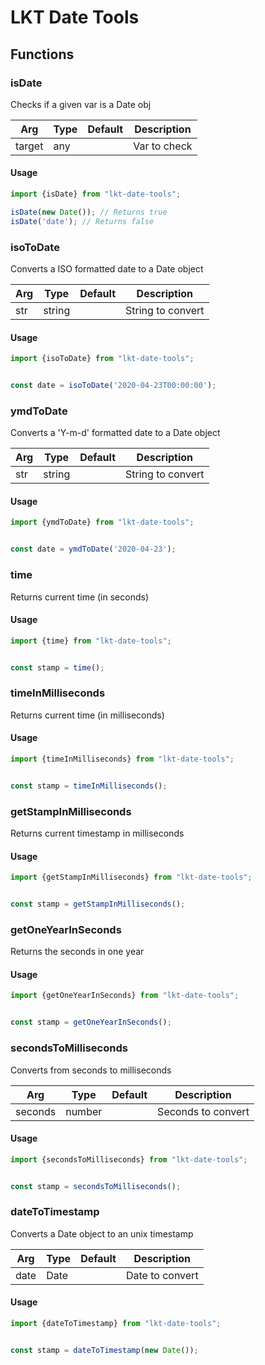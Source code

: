 # LKT Date Tools

## Functions

### isDate

Checks if a given var is a Date obj

| Arg         | Type | Default | Description    |
|-------------|------|---------|----------------|
| target      | any  |         | Var to check   |

#### Usage

```js
import {isDate} from "lkt-date-tools";

isDate(new Date()); // Returns true
isDate('date'); // Returns false
```

### isoToDate

Converts a ISO formatted date to a Date object

| Arg    | Type   | Default | Description       |
|--------|--------|---------|-------------------|
| str    | string |         | String to convert |

#### Usage

```js
import {isoToDate} from "lkt-date-tools";


const date = isoToDate('2020-04-23T00:00:00');
```

### ymdToDate

Converts a 'Y-m-d' formatted date to a Date object

| Arg    | Type   | Default | Description       |
|--------|--------|---------|-------------------|
| str    | string |         | String to convert |

#### Usage

```js
import {ymdToDate} from "lkt-date-tools";


const date = ymdToDate('2020-04-23');
```

### time

Returns current time (in seconds)

#### Usage

```js
import {time} from "lkt-date-tools";


const stamp = time();
```

### timeInMilliseconds

Returns current time (in milliseconds)

#### Usage

```js
import {timeInMilliseconds} from "lkt-date-tools";


const stamp = timeInMilliseconds();
```

### getStampInMilliseconds

Returns current timestamp in milliseconds

#### Usage

```js
import {getStampInMilliseconds} from "lkt-date-tools";


const stamp = getStampInMilliseconds();
```

### getOneYearInSeconds

Returns the seconds in one year

#### Usage

```js
import {getOneYearInSeconds} from "lkt-date-tools";


const stamp = getOneYearInSeconds();
```

### secondsToMilliseconds

Converts from seconds to milliseconds

| Arg     | Type   | Default | Description        |
|---------|--------|---------|--------------------|
| seconds | number |         | Seconds to convert |

#### Usage

```js
import {secondsToMilliseconds} from "lkt-date-tools";


const stamp = secondsToMilliseconds();
```

### dateToTimestamp

Converts a Date object to an unix timestamp

| Arg  | Type | Default | Description     |
|------|------|---------|-----------------|
| date | Date |         | Date to convert |

#### Usage

```js
import {dateToTimestamp} from "lkt-date-tools";


const stamp = dateToTimestamp(new Date());
```